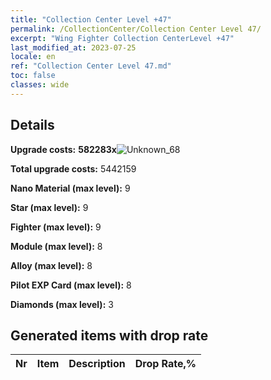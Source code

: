 ```yaml
---
title: "Collection Center Level +47"
permalink: /CollectionCenter/Collection Center Level 47/
excerpt: "Wing Fighter Collection CenterLevel +47"
last_modified_at: 2023-07-25
locale: en
ref: "Collection Center Level 47.md"
toc: false
classes: wide
---
```



## Details

 **Upgrade costs:** **582283x**![Unknown_68](/images/item/bh_img25_p.png)

 **Total upgrade costs:** 5442159

 **Nano Material (max level):** 9

 **Star (max level):** 9

 **Fighter (max level):** 9

 **Module (max level):** 8

 **Alloy (max level):** 8

 **Pilot EXP Card (max level):** 8

 **Diamonds (max level):** 3

## Generated items with drop rate

  |  Nr |     Item   |    Description   |  Drop Rate,% |
  |:----|:----------:|:-----------------|:-------------|


